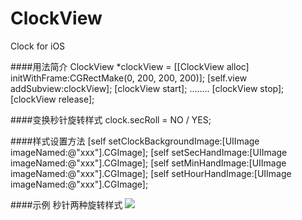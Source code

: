 # ClockView
Clock for iOS 

####用法简介
    ClockView *clockView = [[ClockView alloc] initWithFrame:CGRectMake(0, 200, 200, 200)];
    [self.view addSubview:clockView];
    [clockView start];
    ........
    [clockView stop];
    [clockView release];

####变换秒针旋转样式
    clock.secRoll = NO / YES;
    
####样式设置方法
    [self setClockBackgroundImage:[UIImage imageNamed:@"xxx"].CGImage];
    [self setSecHandImage:[UIImage imageNamed:@"xxx"].CGImage];
    [self setMinHandImage:[UIImage imageNamed:@"xxx"].CGImage];
    [self setHourHandImage:[UIImage imageNamed:@"xxx"].CGImage];

####示例 
秒针两种旋转样式
![](http://ww2.sinaimg.cn/large/e70bae90gw1f3q88b02n3g20pg0q07wh.gif)
